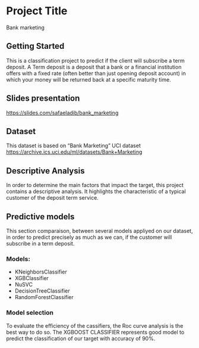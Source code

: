 # Project Title

Bank marketing

## Getting Started

This is a classification project to predict if the client will subscribe a term deposit. A Term deposit is a deposit that a bank or a financial institution offers with a fixed rate (often better than just opening deposit account) in which your money will be returned back at 
a specific maturity time. 


## Slides presentation

https://slides.com/safaeladib/bank_marketing


## Dataset

This dataset is based on “Bank Marketing” UCI dataset
https://archive.ics.uci.edu/ml/datasets/Bank+Marketing


## Descriptive Analysis

 In order to determine the main factors that impact the target, this project contains a descriptive analysis. It highlights the characteristic of a typical customer of the deposit term service. 

## Predictive models

This section comparaison, between several models appliyed on our dataset, in order to predict precisely as much as we can, if the customer will subscribe in a term deposit. 

### Models:

* KNeighborsClassifier
* XGBClassifier 
* NuSVC
* DecisionTreeClassifier
* RandomForestClassifier

### Model selection

 To evaluate the efficiency of the cassifiers, the Roc curve analysis is the best way to do so. 
 The XGBOOST CLASSIFIER represents good model to predict the classification of our target with accuracy of 90%.



